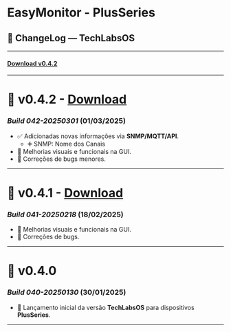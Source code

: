 # EasyMonitor - PlusSeries

## 📌 ChangeLog — TechLabsOS

---
#### [Download v0.4.2](https://github.com/nilsonpessim/easymonitor/blob/main/PlusSeries/v1/firmware/empv1-0.4.2-build-042-20250301.bin)
---

# 🔄 v0.4.2 - [Download](https://github.com/nilsonpessim/easymonitor/blob/main/PlusSeries/v1/firmware/empv1-0.4.2-build-042-20250301.bin)
### *Build 042-20250301* (01/03/2025)
- ✅ Adicionadas novas informações via **SNMP/MQTT/API**.
  - ➕ SNMP: Nome dos Canais
- 🎨 Melhorias visuais e funcionais na GUI.
- 🐞 Correções de bugs menores.

---
# 🔄 v0.4.1 - [Download](https://github.com/nilsonpessim/easymonitor/blob/main/PlusSeries/v1/firmware/empv1-0.4.1-build-041-20250218.bin)
### *Build 041-20250218* (18/02/2025)
- 🎨 Melhorias visuais e funcionais na GUI.
- 🐞 Correções de bugs.
  
---
# 🔄 v0.4.0
### *Build 040-20250130* (30/01/2025)
- 🚀 Lançamento inicial da versão **TechLabsOS** para dispositivos **PlusSeries**.
  
---
